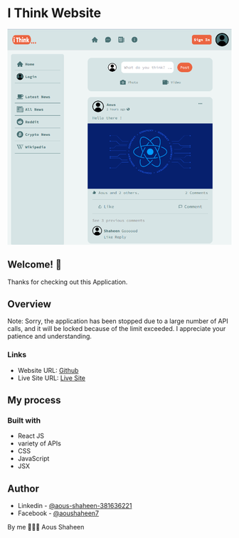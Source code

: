 # I Think Website

![I Think Website](./src/web-view01.png)


## Welcome! 👋
Thanks for checking out this Application.

## Overview
Note: Sorry, the application has been stopped due to a large number of API calls, and it will be locked because of the limit exceeded.
I appreciate your patience and understanding.

### Links

- Website URL: [Github](https://github.com/Shaheen121/i-think-deploy.git)
- Live Site URL: [Live Site](https://github.com/Shaheen121/i-think-deploy.git)

## My process

### Built with

- React JS
- variety of APIs
- CSS
- JavaScript
- JSX


## Author

- Linkedin - [@aous-shaheen-381636221](https://www.linkedin.com/in/aous-shaheen-381636221/)
- Facebook - [@aoushaheen7](https://www.facebook.com/shaheen72001/)

By me 🚀🚀🚀
Aous Shaheen
